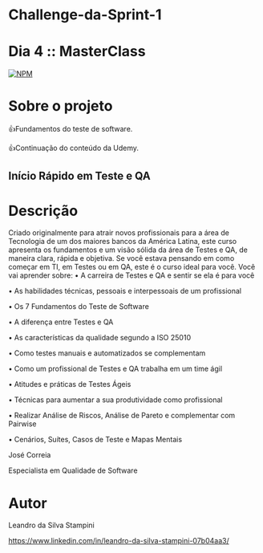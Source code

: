 # Challenge-da-Sprint-1
# Dia 4 :: MasterClass

[![NPM](https://img.shields.io/npm/l/react)](https://github.com/LeandrodaSilvaStampini/Challenge-da-Sprint-1/blob/main/LICENSE)
# Sobre o projeto
👍Fundamentos do teste de software.

👍Continuação do conteúdo da Udemy.



## Início Rápido em Teste e QA

# Descrição

Criado originalmente para atrair novos profissionais para a área de Tecnologia de um dos maiores bancos da América Latina, este curso apresenta os fundamentos e um visão sólida da área de Testes e QA, de maneira clara, rápida e objetiva.
Se você estava pensando em como começar em TI, em Testes ou em QA, este é o curso ideal para você.
Você vai aprender sobre:
•	A carreira de Testes e QA e sentir se ela é para você

•	As habilidades técnicas, pessoais e interpessoais de um profissional

•	Os 7 Fundamentos do Teste de Software

•	A diferença entre Testes e QA

•	As características da qualidade segundo a ISO 25010

•	Como testes manuais e automatizados se complementam

•	Como um profissional de Testes e QA trabalha em um time ágil

•	Atitudes e práticas de Testes Ágeis

•	Técnicas para aumentar a sua produtividade como profissional

•	Realizar Análise de Riscos, Análise de Pareto e complementar com Pairwise

•	Cenários, Suítes, Casos de Teste e Mapas Mentais

José Correia

Especialista em Qualidade de Software




# Autor

Leandro da Silva Stampini

https://www.linkedin.com/in/leandro-da-silva-stampini-07b04aa3/
